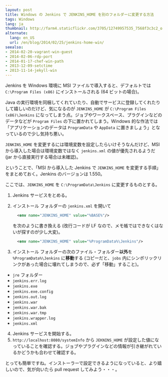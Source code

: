 ```yaml
---
layout: post
title: Windows の Jenkins で JENKINS_HOME を別のフォルダーに変更する方法
tags: Windows
lang: ja
thumbnail: http://farm4.staticflickr.com/3705/12749957535_7568f3c3c2_o.png
alternate:
  lang: en_US
  url: /en/blog/2014/02/25/jenkins-home-win/
seealso:
- 2014-02-20-vagrant-win-guest
- 2014-02-06-rdp-port
- 2014-01-17-chef-win-path
- 2013-12-09-setctime
- 2013-11-14-jekyll-win
---
```

Jenkins を Windows 環境に MSI ファイルで導入すると、デフォルトでは `C:\Program Files (x86)` にインストールされる (64 ビットの場合)。

Java の実行環境を同梱してくれていたり、自動でサービスに登録してくれたりして嬉しいのだけど、気になるのが `JENKINS_HOME` が `C:\Program Files (x86)\Jenkins` になってしまう点。ジョブやワークスペース、プラグインなどのデータなどが `Program Files` の下に置かれてしまう。Windows 的な作法では「アプリケーションのデータは `ProgramData` や `AppData` に置きましょう」となっているので少し気持ち悪い。

`JENKINS_HOME` を変更するには環境変数を設定したらいけそうなんだけど、MSI から導入した場合は環境変数ではなく `jenkins.xml` の値が優先されるようだ (jar から直接実行する場合は未確認)。

ということで、「MSI から導入した Jenkins で `JENKINS_HOME` を変更する手順」をまとめておく。Jenkins のバージョンは 1.550。

ここでは、`JENKINS_HOME` を `C:\ProgramData\Jenkins` に変更するものとする。

1.  Jenkins サービスをとめる。
2.  インストール フォルダーの `jenkins.xml` を開いて

    ```xml
      <env name="JENKINS_HOME" value="%BASE%"/>
    ```

    を次のように書き換える (改行コードが LF なので、メモ帳ではできなくはないが探すのが少し大変)。

    ```xml
      <env name="JENKINS_HOME" value="%ProgramData%\Jenkins"/>
    ```

3.  インストール フォルダーの次のファイル・フォルダー**以外**を `%ProgramData%\Jenkins` に**移動**する (コピーだと、`jobs` 内にシンボリックリンクがあった場合に壊れてしまうので、必ず「移動」すること)。
   * `jre` フォルダー
   * `jenkins.err.log`
   * `jenkins.exe`
   * `jenkins.exe.config`
   * `jenkins.out.log`
   * `jenkins.war`
   * `jenkins.war.bak`
   * `jenkins.war.tmp`
   * `jenkins.wrapper.log`
   * `jenkins.xml`

4.  Jenkins サービスを開始する。
5.  `http://localhost:8080/systemInfo` から `JEKNINS_HOME` が設定した値になっていることを確認する。ジョブやプラグインなどの情報が引き継がれているかどうかも合わせて確認する。

とっても簡単ですね。インストーラーで設定できるようになっていると、より嬉しいので、気が向いたら pull request してみよう・・・。
